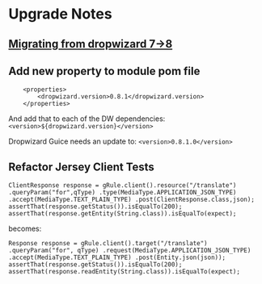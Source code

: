 # Upgrade Notes

## [Migrating from dropwizard 7->8](https://github.com/dropwizard/dropwizard/wiki/Upgrade-guide-0.7.x-to-0.8.x)

## Add new property to module pom file

```
    <properties>
        <dropwizard.version>0.8.1</dropwizard.version>
    </properties>
```

And add that to each of the DW dependencies: `<version>${dropwizard.version}</version>`

Dropwizard Guice needs an update to: `<version>0.8.1.0</version>`

## Refactor Jersey Client Tests

`
    ClientResponse response =
        gRule.client().resource("/translate")
            .queryParam("for",qType)
            .type(MediaType.APPLICATION_JSON_TYPE)
            .accept(MediaType.TEXT_PLAIN_TYPE)
            .post(ClientResponse.class,json);
    assertThat(response.getStatus()).isEqualTo(200);
    assertThat(response.getEntity(String.class)).isEqualTo(expect);
`

becomes: 

`
    Response response =
        gRule.client().target("/translate")
            .queryParam("for", qType)
            .request(MediaType.APPLICATION_JSON_TYPE)
            .accept(MediaType.TEXT_PLAIN_TYPE)
            .post(Entity.json(json));
    assertThat(response.getStatus()).isEqualTo(200);
    assertThat(response.readEntity(String.class)).isEqualTo(expect);
`

